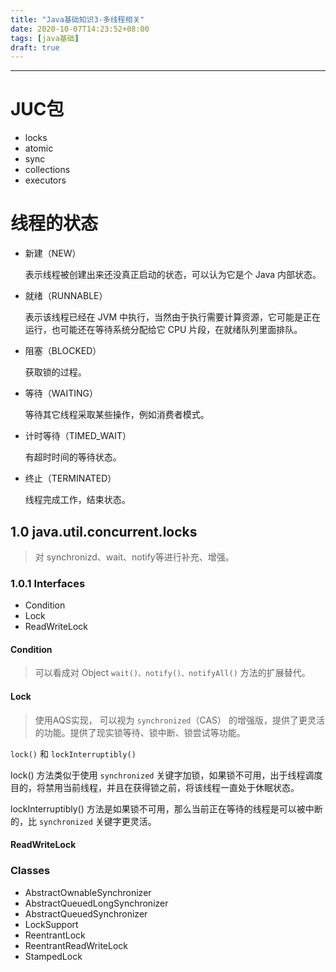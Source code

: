 ```yaml
---
title: "Java基础知识3-多线程相关"
date: 2020-10-07T14:23:52+08:00
tags: [java基础]
draft: true
---
```


---
<!--more-->
# JUC包

- locks
- atomic
- sync
- collections
- executors

# 线程的状态

- 新建（NEW）
  
  表示线程被创建出来还没真正启动的状态，可以认为它是个 Java 内部状态。
  
- 就绪（RUNNABLE）
  
  表示该线程已经在 JVM 中执行，当然由于执行需要计算资源，它可能是正在运行，也可能还在等待系统分配给它 CPU 片段，在就绪队列里面排队。
  
- 阻塞（BLOCKED）
  
  获取锁的过程。
  
- 等待（WAITING）
  
  等待其它线程采取某些操作，例如消费者模式。

- 计时等待（TIMED_WAIT）
  
  有超时时间的等待状态。
  
- 终止（TERMINATED）
  
  线程完成工作，结束状态。

## 1.0 java.util.concurrent.locks
> 对 synchronizd、wait、notify等进行补充、增强。

### 1.0.1 Interfaces
- Condition
- Lock
- ReadWriteLock

#### Condition
> 可以看成对 Object `wait()、notify()、notifyAll()` 方法的扩展替代。

#### Lock
> 使用AQS实现， 可以视为 `synchronized`（CAS） 的增强版，提供了更灵活的功能。提供了现实锁等待、锁中断、锁尝试等功能。

`lock()` 和 `lockInterruptibly()`

lock() 方法类似于使用 `synchronized` 关键字加锁，如果锁不可用，出于线程调度目的，将禁用当前线程，并且在获得锁之前，将该线程一直处于休眠状态。

lockInterruptibly() 方法是如果锁不可用，那么当前正在等待的线程是可以被中断的，比 `synchronized` 关键字更灵活。

#### ReadWriteLock
> 

### Classes
- AbstractOwnableSynchronizer
- AbstractQueuedLongSynchronizer
- AbstractQueuedSynchronizer
- LockSupport
- ReentrantLock
- ReentrantReadWriteLock
- StampedLock

